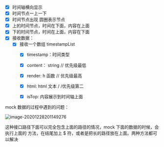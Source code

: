 - [x] 时间轴横向显示
- [x] 时间节点一上一下
- [x] 时间节点出现 圆圈表示节点
- [x] 上的时间节点，时间在下面，内容在上面
- [x] 下的时间节点，时间在上面，内容在下面
- [x] 接收数据：
  - [x] 接收一个数组 timestampList 
    - [x] timestamp：时间类型
    - [x] content： string // 优先级最低
    - [x] render: h 函数 // 优先级最高
    - [x] html: html 文本 / /优先级第二
    - [x] isTop: 内容展示到时间轴上面





mock 数据的过程中遇到的问题：

![image-20201228201149276](https://gitee.com/wu_kang0718/image/raw/master//20201228201151844.png)

这种接口路径下面可以完全包含上面的路径的情况，mock 下面的数据的时候，会执行上面的 方法，在结尾加上 $ 符，或者是把长的路径放在上面。两种方法都可以解决